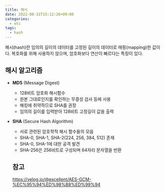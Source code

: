 ```yaml
---
title: 해시
date: 2022-08-31T15:12:26+09:00
categories:
  - etc
tags: 
  - hash
---
```


해시(hash)란 임의의 길이의 데이터를 고정된 길이의 데이터로 매핑(mapping)한 값이다. 복호화를 위해 사용하지 않으며, 암호화보다 연산이 빠르다는 특징이 있다.

## 해시 알고리즘
- **MD5** (Message Digest)
  - 128비트 암호화 해시함수
  - 원본 그대로인지를 확인하는 무결성 검사 등에 사용
  - 해킹에 취약하므로 SHA를 권장
  - 임의의 길이를 입력받아 128비트 고정길이 값을 출력
- **SHA** (Secure Hash Algorithm)
  - 서로 관련된 암호학적 해시 함수들의 모음
  - SHA-0, SHA-1, SHA-2(224, 256, 384, 512) 존재
  - SHA-0, SHA-1에 대한 공격 발견
  - SHA-256은 256비트로 구성되며 64자리 문자열을 반환
 
  ## 참고
  https://velog.io/@excellent/AES-GCM-%EC%95%94%ED%98%B8%ED%99%94
